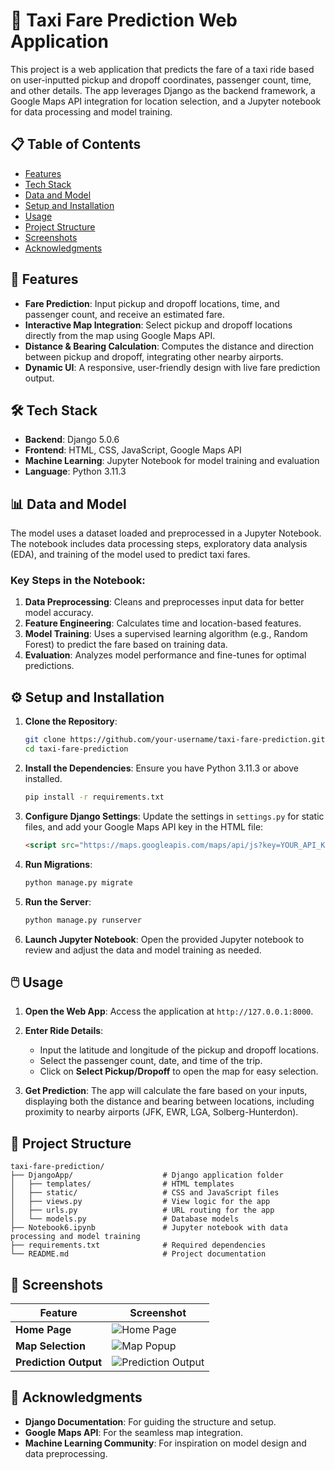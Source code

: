 
# 🚕 Taxi Fare Prediction Web Application

This project is a web application that predicts the fare of a taxi ride based on user-inputted pickup and dropoff coordinates, passenger count, time, and other details. The app leverages Django as the backend framework, a Google Maps API integration for location selection, and a Jupyter notebook for data processing and model training.

## 📋 Table of Contents
- [Features](#features)
- [Tech Stack](#tech-stack)
- [Data and Model](#data-and-model)
- [Setup and Installation](#setup-and-installation)
- [Usage](#usage)
- [Project Structure](#project-structure)
- [Screenshots](#screenshots)
- [Acknowledgments](#acknowledgments)

## 🚀 Features

- **Fare Prediction**: Input pickup and dropoff locations, time, and passenger count, and receive an estimated fare.
- **Interactive Map Integration**: Select pickup and dropoff locations directly from the map using Google Maps API.
- **Distance & Bearing Calculation**: Computes the distance and direction between pickup and dropoff, integrating other nearby airports.
- **Dynamic UI**: A responsive, user-friendly design with live fare prediction output.

## 🛠 Tech Stack

- **Backend**: Django 5.0.6
- **Frontend**: HTML, CSS, JavaScript, Google Maps API
- **Machine Learning**: Jupyter Notebook for model training and evaluation
- **Language**: Python 3.11.3

## 📊 Data and Model

The model uses a dataset loaded and preprocessed in a Jupyter Notebook. The notebook includes data processing steps, exploratory data analysis (EDA), and training of the model used to predict taxi fares.

### Key Steps in the Notebook:
1. **Data Preprocessing**: Cleans and preprocesses input data for better model accuracy.
2. **Feature Engineering**: Calculates time and location-based features.
3. **Model Training**: Uses a supervised learning algorithm (e.g., Random Forest) to predict the fare based on training data.
4. **Evaluation**: Analyzes model performance and fine-tunes for optimal predictions.

## ⚙️ Setup and Installation

1. **Clone the Repository**:
   ```bash
   git clone https://github.com/your-username/taxi-fare-prediction.git
   cd taxi-fare-prediction
   ```

2. **Install the Dependencies**:
   Ensure you have Python 3.11.3 or above installed.
   ```bash
   pip install -r requirements.txt
   ```

3. **Configure Django Settings**:
   Update the settings in `settings.py` for static files, and add your Google Maps API key in the HTML file:
   ```html
   <script src="https://maps.googleapis.com/maps/api/js?key=YOUR_API_KEY"></script>
   ```

4. **Run Migrations**:
   ```bash
   python manage.py migrate
   ```

5. **Run the Server**:
   ```bash
   python manage.py runserver
   ```

6. **Launch Jupyter Notebook**:
   Open the provided Jupyter notebook to review and adjust the data and model training as needed.

## 🖱️ Usage

1. **Open the Web App**:
   Access the application at `http://127.0.0.1:8000`.

2. **Enter Ride Details**:
   - Input the latitude and longitude of the pickup and dropoff locations.
   - Select the passenger count, date, and time of the trip.
   - Click on **Select Pickup/Dropoff** to open the map for easy selection.

3. **Get Prediction**:
   The app will calculate the fare based on your inputs, displaying both the distance and bearing between locations, including proximity to nearby airports (JFK, EWR, LGA, Solberg-Hunterdon).

## 📂 Project Structure

```plaintext
taxi-fare-prediction/
├── DjangoApp/                    # Django application folder
│   ├── templates/                # HTML templates
│   ├── static/                   # CSS and JavaScript files
│   ├── views.py                  # View logic for the app
│   ├── urls.py                   # URL routing for the app
│   └── models.py                 # Database models
├── Notebook6.ipynb               # Jupyter notebook with data processing and model training
├── requirements.txt              # Required dependencies
└── README.md                     # Project documentation
```

## 📸 Screenshots

| Feature                  | Screenshot |
|--------------------------|------------|
| **Home Page**            | ![Home Page](images/home-page.png) |
| **Map Selection**        | ![Map Popup](images/map-popup.png) |
| **Prediction Output**    | ![Prediction Output](images/prediction-output.png) |

## 🙏 Acknowledgments

- **Django Documentation**: For guiding the structure and setup.
- **Google Maps API**: For the seamless map integration.
- **Machine Learning Community**: For inspiration on model design and data preprocessing.
